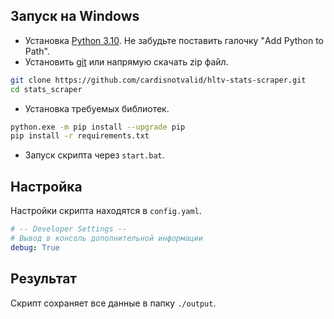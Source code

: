 ## Запуск на Windows

- Установка [Python 3.10](https://www.python.org/downloads/release/python-3100/). Не забудьте поставить галочку "Add Python to Path".
- Установить [git](https://git-scm.com/download/win) или напрямую скачать zip файл.

```bash
git clone https://github.com/cardisnotvalid/hltv-stats-scraper.git
cd stats_scraper
```

- Установка требуемых библиотек.

```bash
python.exe -m pip install --upgrade pip
pip install -r requirements.txt
```

- Запуск скрипта через `start.bat`.

## Настройка

Настройки скрипта находятся в `config.yaml`.

```yaml
# -- Developer Settings --
# Вывод в консоль дополнительной информации
debug: True
```

## Результат

Скрипт сохраняет все данные в папку `./output`.